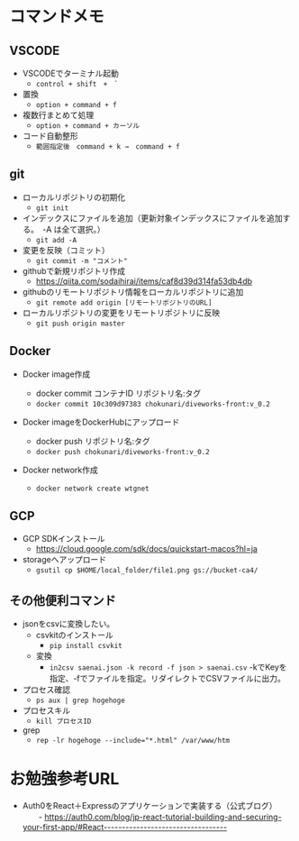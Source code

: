 # コマンドメモ
## VSCODE
- VSCODEでターミナル起動
    - ``control + shift　+　` ``
- 置換
    - `option + command + f`
- 複数行まとめて処理
    - `option + command + カーソル`
- コード自動整形
    - `範囲指定後　command + k →　command + f`

## git
- ローカルリポジトリの初期化
    - `git init`
- インデックスにファイルを追加（更新対象インデックスにファイルを追加する。　-A は全て選択。）
    - `git add -A`
- 変更を反映（コミット）
    - `git commit -m "コメント"`
- githubで新規リポジトリ作成
    - https://qiita.com/sodaihirai/items/caf8d39d314fa53db4db
- githubのリモートリポジトリ情報をローカルリポジトリに追加
    - `git remote add origin [リモートリポジトリのURL]`
- ローカルリポジトリの変更をリモートリポジトリに反映
    - `git push origin master`

## Docker
- Docker image作成
    - docker commit コンテナID リポジトリ名:タグ
    - `docker commit 10c309d97383 chokunari/diveworks-front:v_0.2`

- Docker imageをDockerHubにアップロード
    - docker push リポジトリ名:タグ
    - `docker push chokunari/diveworks-front:v_0.2`
- Docker network作成
    - `docker network create wtgnet`

## GCP
- GCP SDKインストール
    - https://cloud.google.com/sdk/docs/quickstart-macos?hl=ja
- storageへアップロード
    - `gsutil cp $HOME/local_folder/file1.png gs://bucket-ca4/`

## その他便利コマンド
- jsonをcsvに変換したい。
    - csvkitのインストール
        - `pip install csvkit`
    - 変換
        - `in2csv saenai.json -k record -f json > saenai.csv`
        -kでKeyを指定、-fでファイルを指定。リダイレクトでCSVファイルに出力。
- プロセス確認
    - `ps aux | grep hogehoge`
- プロセスキル
    - `kill プロセスID`
- grep
    - `rep -lr hogehoge --include="*.html" /var/www/htm`

# お勉強参考URL
- Auth0をReact＋Expressのアプリケーションで実装する（公式ブログ）
　　- https://auth0.com/blog/jp-react-tutorial-building-and-securing-your-first-app/#React----------------------------------
